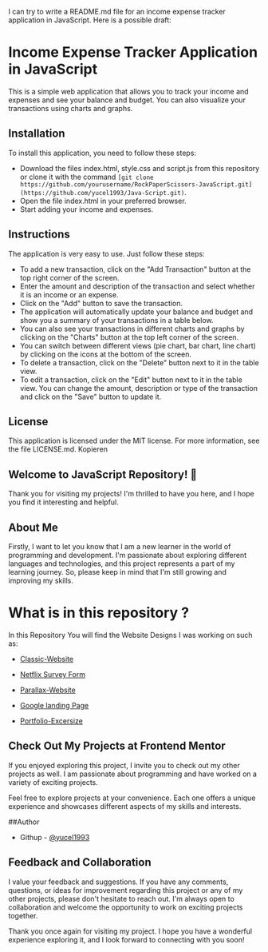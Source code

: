I can try to write a README.md file for an income expense tracker application in JavaScript. Here is a possible draft:

# Income Expense Tracker Application in JavaScript

This is a simple web application that allows you to track your income and expenses and see your balance and budget. You can also visualize your transactions using charts and graphs.

## Installation

To install this application, you need to follow these steps:

- Download the files index.html, style.css and script.js from this repository or clone it with the command `[git clone https://github.com/yourusername/RockPaperScissors-JavaScript.git](https://github.com/yucel1993/Java-Script.git)`.
- Open the file index.html in your preferred browser.
- Start adding your income and expenses.

## Instructions

The application is very easy to use. Just follow these steps:

- To add a new transaction, click on the "Add Transaction" button at the top right corner of the screen.
- Enter the amount and description of the transaction and select whether it is an income or an expense.
- Click on the "Add" button to save the transaction.
- The application will automatically update your balance and budget and show you a summary of your transactions in a table below.
- You can also see your transactions in different charts and graphs by clicking on the "Charts" button at the top left corner of the screen.
- You can switch between different views (pie chart, bar chart, line chart) by clicking on the icons at the bottom of the screen.
- To delete a transaction, click on the "Delete" button next to it in the table view.
- To edit a transaction, click on the "Edit" button next to it in the table view. You can change the amount, description or type of the transaction and click on the "Save" button to update it.

## License

This application is licensed under the MIT license. For more information, see the file LICENSE.md.
Kopieren



## Welcome to JavaScript  Repository! 👋

Thank you for visiting my projects! I'm thrilled to have you here, and I hope you find it interesting and helpful.

## About Me
Firstly, I want to let you know that I am a new learner in the world of programming and development. I'm passionate about exploring different languages and technologies, and this project represents a part of my learning journey. So, please keep in mind that I'm still growing and improving my skills.

# What is in this repository ?
In this Repository You will find the Website Designs I was working on such as: 

- [Classic-Website](https://yucel1993.github.io/Classic-Website/)

- [Netflix Survey Form](https://yucel1993.github.io/Netflix-RegisterForm/)

- [Parallax-Website](https://yucel1993.github.io/Parallax-Website/)

- [Google landing Page](https://yucel1993.github.io/Google-Landing-Page/)

- [Portfolio-Excersize](https://yucel1993.github.io/Portfolio-Excersize/)


## Check Out My Projects at Frontend Mentor
If you enjoyed exploring this project, I invite you to check out my other projects as well. I am passionate about programming and have worked on a variety of exciting projects.

Feel free to explore projects at your convenience. Each one offers a unique experience and showcases different aspects of my skills and interests.

##Author
<!-- - Frontend Mentor - [@AliDurul](https://www.frontendmentor.io/profile/DURUL-26) -->
- Githup - [@yucel1993](https://github.com/yucel1993)

## Feedback and Collaboration
I value your feedback and suggestions. If you have any comments, questions, or ideas for improvement regarding this project or any of my other projects, please don't hesitate to reach out. I'm always open to collaboration and welcome the opportunity to work on exciting projects together.

Thank you once again for visiting my project. I hope you have a wonderful experience exploring it, and I look forward to connecting with you soon!
